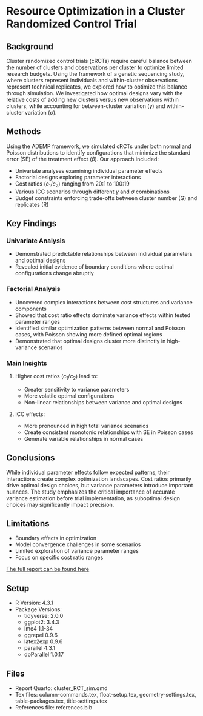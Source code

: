 # Resource Optimization in a Cluster Randomized Control Trial

## Background
Cluster randomized control trials (cRCTs) require careful balance between the number of clusters and observations per cluster to optimize limited research budgets. Using the framework of a genetic sequencing study, where clusters represent individuals and within-cluster observations represent technical replicates, we explored how to optimize this balance through simulation. We investigated how optimal designs vary with the relative costs of adding new clusters versus new observations within clusters, while accounting for between-cluster variation ($\gamma$) and within-cluster variation ($\sigma$).

## Methods
Using the ADEMP framework, we simulated cRCTs under both normal and Poisson distributions to identify configurations that minimize the standard error (SE) of the treatment effect ($\beta$). Our approach included:
- Univariate analyses examining individual parameter effects
- Factorial designs exploring parameter interactions
- Cost ratios ($c_1$/$c_2$) ranging from 20:1 to 100:19
- Various ICC scenarios through different $\gamma$ and $\sigma$ combinations
- Budget constraints enforcing trade-offs between cluster number (G) and replicates (R)

## Key Findings

### Univariate Analysis
- Demonstrated predictable relationships between individual parameters and optimal designs
- Revealed initial evidence of boundary conditions where optimal configurations change abruptly

### Factorial Analysis
- Uncovered complex interactions between cost structures and variance components
- Showed that cost ratio effects dominate variance effects within tested parameter ranges
- Identified similar optimization patterns between normal and Poisson cases, with Poisson showing more defined optimal regions
- Demonstrated that optimal designs cluster more distinctly in high-variance scenarios

### Main Insights
1. Higher cost ratios ($c_1$/$c_2$) lead to:
   - Greater sensitivity to variance parameters
   - More volatile optimal configurations
   - Non-linear relationships between variance and optimal designs

2. ICC effects:
   - More pronounced in high total variance scenarios
   - Create consistent monotonic relationships with SE in Poisson cases
   - Generate variable relationships in normal cases

## Conclusions
While individual parameter effects follow expected patterns, their interactions create complex optimization landscapes. Cost ratios primarily drive optimal design choices, but variance parameters introduce important nuances. The study emphasizes the critical importance of accurate variance estimation before trial implementation, as suboptimal design choices may significantly impact precision.

## Limitations
- Boundary effects in optimization
- Model convergence challenges in some scenarios
- Limited exploration of variance parameter ranges
- Focus on specific cost ratio ranges


[The full report can be found here](https://github.com/tomrannosaurus/cluster_RCT_sim/blob/main/cluster_RCT_sim.pdf)


## Setup

- R Version: 4.3.1
- Package Versions:
   - tidyverse: 2.0.0
   - ggplot2: 3.4.3
   - lme4 1.1-34
   - ggrepel 0.9.6
   - latex2exp 0.9.6
   - parallel 4.3.1
   - doParallel 1.0.17

## Files

- Report Quarto: cluster_RCT_sim.qmd
- Tex files: column-commands.tex, float-setup.tex, geometry-settings.tex, table-packages.tex, title-settings.tex
- References file: references.bib